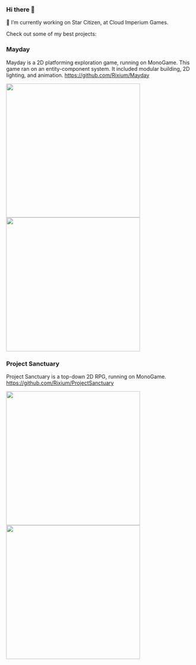 ### Hi there 👋

🔭 I’m currently working on Star Citizen, at Cloud Imperium Games.

Check out some of my best projects:

### Mayday 
Mayday is a 2D platforming exploration game, running on MonoGame.
This game ran on an entity-component system. It included modular building, 2D lighting, and animation.
https://github.com/Rixium/Mayday

<img src="https://user-images.githubusercontent.com/3577800/110497360-46016380-80ee-11eb-900e-1873b14a6724.png" width="360">
<img src="https://user-images.githubusercontent.com/3577800/110497251-3124d000-80ee-11eb-9544-9b7e5ee6a595.png" width="360">


### Project Sanctuary 
Project Sanctuary is a top-down 2D RPG, running on MonoGame.
https://github.com/Rixium/ProjectSanctuary


<img src="https://user-images.githubusercontent.com/3577800/110497052-05094f00-80ee-11eb-8a92-a9139f28edfe.png" width="360">
<img src="https://user-images.githubusercontent.com/3577800/110497110-12263e00-80ee-11eb-9dc5-1cc36871e4b6.png" width="360">
